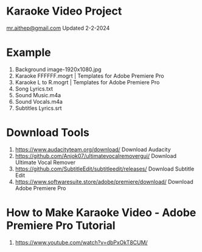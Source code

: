 # Karaoke Video Project
mr.aithep@gmail.com Updated 2-2-2024

# Example
1. Background image-1920x1080.jpg
2. Karaoke FFFFFF.mogrt | Templates for Adobe Premiere Pro
3. Karaoke L to R.mogrt | Templates for Adobe Premiere Pro
4. Song Lyrics.txt
5. Sound Music.m4a
6. Sound Vocals.m4a
7. Subtitles Lyrics.srt

# Download Tools
1. https://www.audacityteam.org/download/ Download Audacity
2. https://github.com/Anjok07/ultimatevocalremovergui/ Download Ultimate Vocal Remover
3. https://github.com/SubtitleEdit/subtitleedit/releases/ Download Subtitle Edit
4. https://www.softwaresuite.store/adobe/premiere/download/ Download Adobe Premiere Pro

# How to Make Karaoke Video - Adobe Premiere Pro Tutorial
1. https://www.youtube.com/watch?v=dbPxOkT8CUM/
